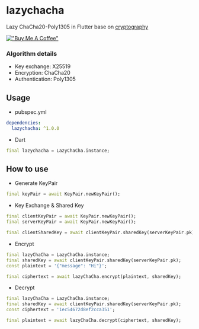 # lazychacha

Lazy ChaCha20-Poly1305 in Flutter base on [cryptography](https://pub.dev/packages/cryptography)

[!["Buy Me A Coffee"](https://www.buymeacoffee.com/assets/img/custom_images/orange_img.png)](https://www.buymeacoffee.com/prongbang)

### Algorithm details

- Key exchange: X25519
- Encryption: ChaCha20
- Authentication: Poly1305

## Usage

- pubspec.yml

```yaml
dependencies:
  lazychacha: ^1.0.0
```

- Dart

```dart
final lazychacha = LazyChaCha.instance;
```

## How to use

- Generate KeyPair

```dart
final keyPair = await KeyPair.newKeyPair();
```

- Key Exchange & Shared Key

```dart
final clientKeyPair = await KeyPair.newKeyPair();
final serverKeyPair = await KeyPair.newKeyPair();

final clientSharedKey = await clientKeyPair.sharedKey(serverKeyPair.pk);
```

- Encrypt

```dart
final lazyChaCha = LazyChaCha.instance;
final sharedKey = await clientKeyPair.sharedKey(serverKeyPair.pk);
const plaintext = '{"message": "Hi"}';

final ciphertext = await lazyChaCha.encrypt(plaintext, sharedKey);
```

- Decrypt

```dart
final lazyChaCha = LazyChaCha.instance;
final sharedKey = await clientKeyPair.sharedKey(serverKeyPair.pk);
const ciphertext = '1ec54672d8ef2cca351';

final plaintext = await lazyChaCha.decrypt(ciphertext, sharedKey);
```